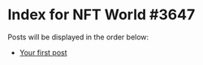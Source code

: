 # Index for NFT World #3647
Posts will be displayed in the order below:

- [Your first post](./001-first.md)


